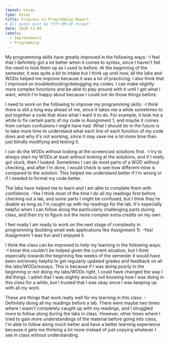 ```yaml
---
layout: essay
type: essay
title: Progress in Programming Report
# All dates must be YYYY-MM-DD format!
date: 2020-11-09
labels:
  - Improvements
  - Programming
---
```



My programming skills have greatly improved in the following ways:
-I feel that I definitely got a lot better when it comes to syntax, since I haven't felt the need to look them up as I used to before. At the beginning of the semester, it was quite a bit to intake but I think up until now, all the labs and WODs helped me improve because it was a lot of practicing. I also think that I improved on troubleshooting/debugging my codes. I can make slightly more complex functions and be able to play around with it until I get what I want, which I'm happy about because I could not do those things before.

I need to work on the following to improve my programming skills:
-I think there is still a long way ahead of me, since it takes me a while sometimes to put together a code that does what I want it to do. For example, it took me a while to fix certain parts of my code in Assignment 1, and maybe it comes from certain confusions I might have had. What I should do in the future is to take more time to understand what each line of each function of my code does and why it's not working, since it may save me a lot more time than just blindly modifying and testing it.

I can do the WODs without looking at the screencast solutions first.
-I try to always start my WODs at least without looking at the solutions, and if I really got stuck, then I looked. Sometimes I can do most parts of a WOD without checking, and after I'm done, I would check to see how different mine is compared to the solution. This helped me understand better if I'm wrong or if I needed to format my code better.

The labs have helped me to learn and I am able to complete them with confidence.
-Yes I think most of the time I do all my readings first before checking out a lab, and some parts I might be confused, but I think they're doable as long as I'm caught up with my readings for the lab. It's especially helpful when I can follow along the particularly challenging parts during class, and then try to figure out the more complex extra credits on my own.

I feel ready I am ready to work on the next stage of complexity in programming (building small web applications like Assignment 1).
-Yes! Assignment 1 was fun and I enjoyed it.

I think the class can be improved to help my learning in the following ways:
-I know this couldn't be helped given the current situation, but I think especially towards the beginning few weeks of the semester it would have been extremely helpful to get regularly updated grades and feedback on all the labs/WODs/essays. This is because if I was doing poorly in the beginning or not doing my labs/WODs right, I could have changed the way I did things. I admit that I was slightly anxious not knowing how I was doing in this class for a while, but I trusted that I was okay since I was keeping up with all my work. 

These are things that work really well for my learning in this class:
-Definitely doing all my readings before a lab. There were maybe two times where I wasn't completely caught up with my readings, and I struggled more to follow along during the labs in class. However, other times where I tried to gain more understandings of the material before going into class, I'm able to follow along much better and have a better learning experience because it gets me thinking a lot more instead of just copying whatever I see in class without understanding.
